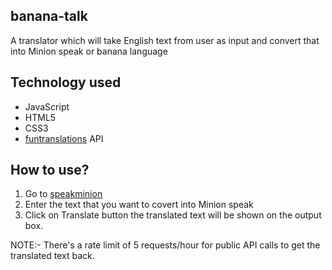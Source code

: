 ## banana-talk
A translator which will take English text from user as input and convert that into Minion speak or banana language

## Technology used
- JavaScript
- HTML5
- CSS3
- [funtranslations](https://funtranslations.com/api/#minion) API

## How to use?
 
1. Go to [speakminion](https://thirsty-banach-8523f6.netlify.app/)
2. Enter the text that you want to covert into Minion speak
3. Click on Translate button 
the translated text will be shown on the output box.

NOTE:- There's a rate limit of 5 requests/hour for public API calls to get the translated text back. 

